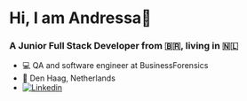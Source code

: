 <h1>Hi, I am Andressa👋</h1>


### A Junior Full Stack Developer from 🇧🇷, living in 🇳🇱

- 💻 QA and software engineer at BusinessForensics
- 📍 Den Haag, Netherlands
- [![Linkedin](https://i.stack.imgur.com/gVE0j.png)](https://www.linkedin.com/in/andressa--machado/)


